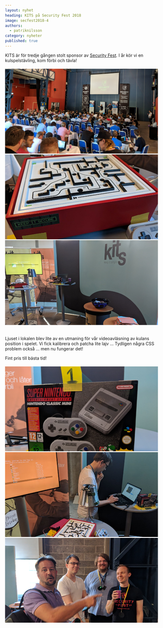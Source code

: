```yaml
---
layout: nyhet
heading: KITS på Security Fest 2018
image: secfest2018-4
authors:
  - patriknilsson
category: nyheter
published: true
---
```


KITS är för tredje gången stolt sponsor av [Security Fest](https://securityfest.com). I år kör vi en kulspelstävling, kom förbi och tävla!

###### ![](/images/nyheter/secfest2018-1.png)![](/images/nyheter/secfest2018-4-small@2x.jpg)![](/images/nyheter/secfest2018-3-small@2x.png)

Ljuset i lokalen blev lite av en utmaning för vår videoavläsning av kulans position i spelet. Vi fick kalibrera och patcha lite lajv ... Tydligen några CSS problem också ... men nu fungerar det!

Fint pris till bästa tid!

###### ![](/images/nyheter/secfest2018-7.jpg)![](/images/nyheter/secfest2018-6-small@2x.jpg)![](/images/nyheter/secfest2018-2-small@2x.png)